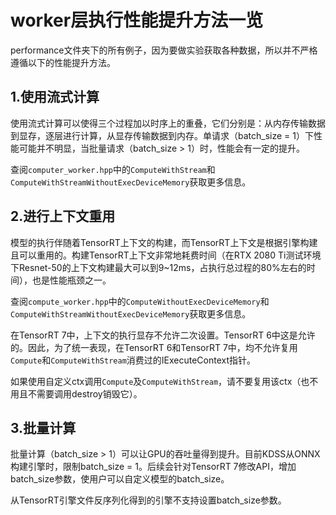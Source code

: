 # worker层执行性能提升方法一览

performance文件夹下的所有例子，因为要做实验获取各种数据，所以并不严格遵循以下的性能提升方法。

## 1.使用流式计算

使用流式计算可以使得三个过程加以时序上的重叠，它们分别是：从内存传输数据到显存，逐层进行计算，从显存传输数据到内存。单请求（batch_size = 1）下性能可能并不明显，当批量请求（batch_size > 1）时，性能会有一定的提升。

查阅```computer_worker.hpp```中的```ComputeWithStream```和```ComputeWithStreamWithoutExecDeviceMemory```获取更多信息。

## 2.进行上下文重用

模型的执行伴随着TensorRT上下文的构建，而TensorRT上下文是根据引擎构建且可以重用的。构建TensorRT上下文非常地耗费时间（在RTX 2080 Ti测试环境下Resnet-50的上下文构建最大可以到9~12ms，占执行总过程的80%左右的时间），也是性能瓶颈之一。

查阅```compute_worker.hpp```中的```ComputeWithoutExecDeviceMemory```和```ComputeWithStreamWithoutExecDeviceMemory```获取更多信息。

在TensorRT 7中，上下文的执行显存不允许二次设置。TensorRT 6中这是允许的。因此，为了统一表现，在TensorRT 6和TensorRT 7中，均不允许复用```Compute```和```ComputeWithStream```消费过的IExecuteContext指针。

如果使用自定义ctx调用```Compute```及```ComputeWithStream```，请不要复用该ctx（也不用且不需要调用destroy销毁它）。

## 3.批量计算

批量计算（batch_size > 1）可以让GPU的吞吐量得到提升。目前KDSS从ONNX构建引擎时，限制batch_size = 1。后续会针对TensorRT 7修改API，增加batch_size参数，使用户可以自定义模型的batch_size。

从TensorRT引擎文件反序列化得到的引擎不支持设置batch_size参数。